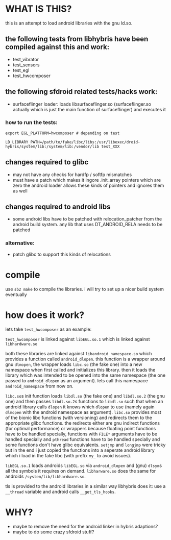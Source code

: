 # WHAT IS THIS?
this is an attempt to load android libraries with the gnu ld.so.

## the following tests from libhybris have been compiled against this and work:
* test_vibrator
* test_sensors
* test_egl
* test_hwcomposer

## the following sfdroid related tests/hacks work:
* surfaceflinger loader: loads libsurfaceflinger.so (surfaceflinger.so actually which is just the main function of surfaceflinger) and executes it

### how to run the tests:
`export EGL_PLATFORM=hwcomposer # depending on test`

`LD_LIBRARY_PATH=/path/to/fake/libc/libs:/usr/libexec/droid-hybris/system/lib:/system/lib:/vendor/lib test_XXX`

## changes required to glibc
* may not have any checks for hardfp / softfp mismatches
* must have a patch which makes it ingore .init_array pointers which are zero
  the android loader allows these kinds of pointers and ignores them as well

## changes required to android libs
* some android libs have to be patched with relocation_patcher from the android
  build system. any lib that uses DT_ANDROID_RELA needs to be patched

### alternative:
* patch glibc to support this kinds of relocations

# compile
use `sb2 make` to compile the libraries. i will try to set up a nicer build
system eventually

# how does it work?
lets take `test_hwcomposer` as an example:

`test_hwcomposer` is linked against `libEGL.so.1` which is linked against
`libhardware.so`

both these libraries are linked against `libandroid_namespace.so` which
provides a function called `android_dlopen`. this function is a wrapper around
gnu `dlmopen`, the wrapper loads `libc.so` (the fake one) into a new namespace
when first called and initializes this library. then it loads the library which
was intended to be opened into the same namespace (the one passed to
`android_dlopen` as an argument). lets call this namespace `android_namespace`
from now on.

`libc.so`s init function loads `libdl.so` (the fake one) and `libdl.so.2` (the
gnu one) and then passes `libdl.so.2`s functions to `libdl.so` such that when
an android library calls `dlopen` it knows which `dlopen` to use (namely again
`dlmopen` with the android namespace as argument). `libc.so` provides most of
the bionic libc functions (with versioning) and redirects them to the
appropriate glibc functions. the redirects either are gnu indirect functions
(for optimal performance) or wrappers because floating point functions have to
be handled specially, functions with `FILE*` arguments have to be handled
specially and `pthread` functions have to be handled specially and some
functions don't have glibc equivalents. `setjmp` and `longjmp` were tricky but
in the end i just copied the functions into a seperate android library which i
load in the fake libc (with prefix `my_` to avoid issues).

`libEGL.so.1` loads androids `libEGL.so` via `android_dlopen` and (gnu)
`dlsym`s all the symbols it requires on demand.
`libharware.so` does the same for androids `/system/lib/libhardware.so`.

tls is provided to the android libraries in a similar way libhybris does it:
use a `__thread` variable and android calls `__get_tls_hooks`.

# WHY?
* maybe to remove the need for the android linker in hybris adaptions?
* maybe to do some crazy sfdroid stuff?

